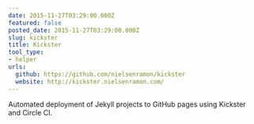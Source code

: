 ```yaml
---
date: 2015-11-27T03:29:00.000Z
featured: false
posted_date: 2015-11-27T03:29:00.000Z
slug: kickster
title: Kickster
tool_type:
- helper
urls:
  github: https://github.com/nielsenramon/kickster
  website: http://kickster.nielsenramon.com/
---
```


Automated deployment of Jekyll projects to GitHub pages using Kickster and Circle CI.




